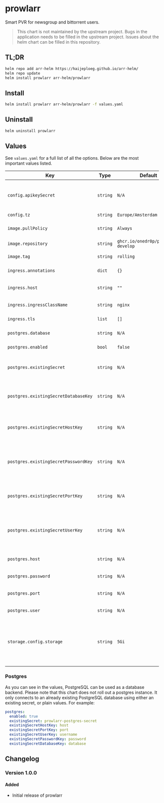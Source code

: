 # prowlarr

Smart PVR for newsgroup and bittorrent users.

> This chart is not maintained by the upstream project. Bugs in the application needs to be filled in the upstream project. Issues about the helm chart can be filled in this repository.

## TL;DR

```bash
helm repo add arr-helm https://haijeploeg.github.io/arr-helm/
helm repo update
helm install prowlarr arr-helm/prowlarr
```

## Install

```bash
helm install prowlarr arr-helm/prowlarr -f values.yaml
```

## Uninstall

```bash
helm uninstall prowlarr
```

## Values

See `values.yaml` for a full list of all the options. Below are the most important values listed.

| Key | Type | Default | Description |
| --- | --- | --- | --- |
| `config.apikeySecret` | `string` | `N/A` | The existing secret containing the api key. The key should be `apikey` |
| `config.tz` | `string` | `Europe/Amsterdam` | The timezone |
| `image.pullPolicy` | `string` | `Always` | The `imagePullPolicy` setting |
| `image.repository` | `string` | `ghcr.io/onedr0p/prowlarr-develop` | The image to use |
| `image.tag` | `string` | `rolling` | The tag of the image to use |
| `ingress.annotations` | `dict` | `{}` | Annotations for the ingress |
| `ingress.host` | `string` | `""` | The hostname to run the application |
| `ingress.ingressClassName` | `string` | `nginx` | The className of the ingress |
| `ingress.tls` | `list` | `[]` | TLS settings for the ingress |
| `postgres.database` | `string` | `N/A` | The name of the database |
| `postgres.enabled` | `bool` | `false` | Enable postgres backend |
| `postgres.existingSecret` | `string` | `N/A` | The name of the secret that holds the information of Postgres |
| `postgres.existingSecretDatabaseKey` | `string` | `N/A` | The key withing the `existingSecret` that holds the postgres host |
| `postgres.existingSecretHostKey` | `string` | `N/A` | The key withing the `existingSecret` that holds the postgres host |
| `postgres.existingSecretPasswordKey` | `string` | `N/A` | The key withing the `existingSecret` that holds the postgres password |
| `postgres.existingSecretPortKey` | `string` | `N/A` | The key withing the `existingSecret` that holds the postgres port |
| `postgres.existingSecretUserKey` | `string` | `N/A` | The key withing the `existingSecret` that holds the postgres username |
| `postgres.host` | `string` | `N/A` | Hostname of the postgres database |
| `postgres.password` | `string` | `N/A` | The postgres password |
| `postgres.port` | `string` | `N/A` | The port to connect to the database |
| `postgres.user` | `string` | `N/A` | The postgres username |
| `storage.config.storage` | `string` | `5Gi` | The amount of storage mounted on the configuration folder, not used when `postres.enabled: true` |

### Postgres

As you can see in the values, PostgreSQL can be used as a database backend. Please note that this chart does not roll out a postgres instance. It only connects to an already existing PostgreSQL database using either an existing secret, or plain values. For example:

```yaml
postgres:
  enabled: true
  existingSecret: prowlarr-postgres-secret
  existingSecretHostKey: host
  existingSecretPortKey: port
  existingSecretUserKey: username
  existingSecretPasswordKey: password
  existingSecretDatabaseKey: database
```

## Changelog

### Version 1.0.0

#### Added

- Initial release of prowlarr